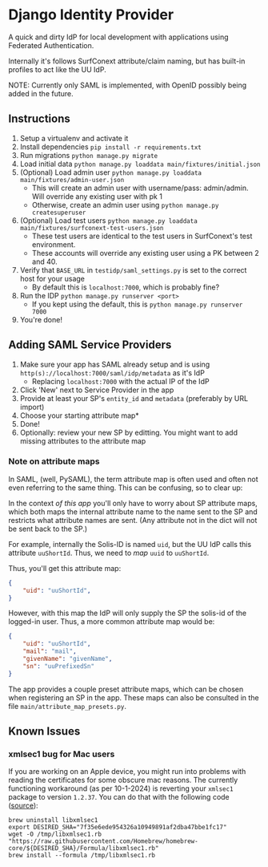 # Django Identity Provider

A quick and dirty IdP for local development with applications using Federated Authentication.

Internally it's follows SurfConext attribute/claim naming, but has built-in 
profiles to act like the UU IdP.

NOTE: Currently only SAML is implemented, with OpenID possibly being added in 
the future.

## Instructions

1. Setup a virtualenv and activate it
2. Install dependencies ``pip install -r requirements.txt``
4. Run migrations ``python manage.py migrate``
5. Load initial data ``python manage.py loaddata main/fixtures/initial.json``
6. (Optional) Load admin user ``python manage.py loaddata main/fixtures/admin-user.json``
   * This will create an admin user with username/pass: admin/admin. Will override any existing user with pk 1
   * Otherwise, create an admin user using ``python manage.py createsuperuser``
7. (Optional) Load test users ``python manage.py loaddata main/fixtures/surfconext-test-users.json``
   * These test users are identical to the test users in SurfConext's test environment. 
   * These accounts will override any existing user using a PK between 2 and 40. 
8. Verify that ``BASE_URL`` in ``testidp/saml_settings.py`` is set to the correct host for your usage
   * By default this is ``localhost:7000``, which is probably fine?
9. Run the IDP ``python manage.py runserver <port>``
   * If you kept using the default, this is  ``python manage.py runserver 7000``
10. You're done!

## Adding SAML Service Providers

1. Make sure your app has SAML already setup and is using 
   ``http(s)://localhost:7000/saml/idp/metadata`` as it's IdP
   * Replacing ``localhost:7000`` with the actual IP of the IdP
2. Click 'New' next to Service Provider in the app
3. Provide at least your SP's ``entity_id`` and ``metadata`` (preferably by URL import)
4. Choose your starting attribute map* 
5. Done!
6. Optionally: review your new SP by editting. You might want to add missing 
   attributes to the attribute map

### Note on attribute maps

In SAML, (well, PySAML), the term attribute map is often used and often not even
referring to the same thing. This can be confusing, so to clear up:

In the context _of this app_ you'll only have to worry about SP attribute maps,
which both maps the internal attribute name to the name sent to the SP and 
restricts what attribute names are sent. (Any attribute not in the dict will 
not be sent back to the SP.)

For example, internally the Solis-ID is named ``uid``, but the UU IdP calls this
attribute ``uuShortId``. Thus, we need to _map_ ``uuid`` to ``uuShortId``. 

Thus, you'll get this attribute map:
```json
{
    "uid": "uuShortId",
}
```

However, with this map the IdP will only supply the SP the solis-id of the 
logged-in user. Thus, a more common attribute map would be:

```json
{
    "uid": "uuShortId",
    "mail": "mail",
    "givenName": "givenName",
    "sn": "uuPrefixedSn"
}
```

The app provides a couple preset attribute maps, which can be chosen when 
registering an SP in the app. These maps can also be consulted in the file
`main/attribute_map_presets.py`.

## Known Issues
### xmlsec1 bug for Mac users
If you are working on an Apple device, you might run into problems with reading 
the certificates for some obscure mac reasons. The currently functioning 
workaround (as per 10-1-2024) is reverting your `xmlsec1` package to version
`1.2.37`. You can do that with the following code ([source](https://github.com/xmlsec/python-xmlsec/issues/254#issuecomment-1726249435>`)): 

```shell
brew uninstall libxmlsec1
export DESIRED_SHA="7f35e6ede954326a10949891af2dba47bbe1fc17"
wget -O /tmp/libxmlsec1.rb "https://raw.githubusercontent.com/Homebrew/homebrew-core/${DESIRED_SHA}/Formula/libxmlsec1.rb"
brew install --formula /tmp/libxmlsec1.rb
```

